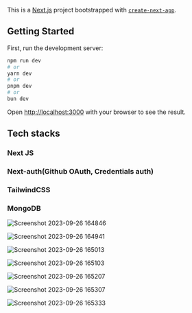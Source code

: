 This is a [Next.js](https://nextjs.org/) project bootstrapped with [`create-next-app`](https://github.com/vercel/next.js/tree/canary/packages/create-next-app).

## Getting Started

First, run the development server:

```bash
npm run dev
# or
yarn dev
# or
pnpm dev
# or
bun dev
```

Open [http://localhost:3000](http://localhost:3000) with your browser to see the result.

## Tech stacks

### Next JS
### Next-auth(Github OAuth, Credentials auth)
### TailwindCSS
### MongoDB

![Screenshot 2023-09-26 164846](https://github.com/kiran0022/Blackbox/assets/68956041/79f6346e-d83c-4799-b899-88eeac8b8f91)

![Screenshot 2023-09-26 164941](https://github.com/kiran0022/Blackbox/assets/68956041/39dfec32-24ad-4a8a-9c14-fcc022989e74)

![Screenshot 2023-09-26 165013](https://github.com/kiran0022/Blackbox/assets/68956041/c970dc74-db1b-442f-917d-e2b2f71dc5d7)

![Screenshot 2023-09-26 165103](https://github.com/kiran0022/Blackbox/assets/68956041/7da84a9c-ece1-4c1b-a9fc-2a663d51242e)

![Screenshot 2023-09-26 165207](https://github.com/kiran0022/Blackbox/assets/68956041/dd2815d1-3d32-43fc-a748-94cd63f25a2a)

![Screenshot 2023-09-26 165307](https://github.com/kiran0022/Blackbox/assets/68956041/922ae06b-7e29-402f-988d-47f0289aee08)

![Screenshot 2023-09-26 165333](https://github.com/kiran0022/Blackbox/assets/68956041/61d981e7-02a6-433d-87d9-93a7cf41e61a)
